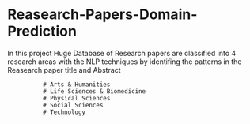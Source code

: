 # Reasearch-Papers-Domain-Prediction
In this project Huge Database of Research papers are classified into 4 research areas with the NLP techniques  by identifing the patterns in the Reasearch paper title and Abstract

              # Arts & Humanities
              # Life Sciences & Biomedicine
              # Physical Sciences
              # Social Sciences
              # Technology

